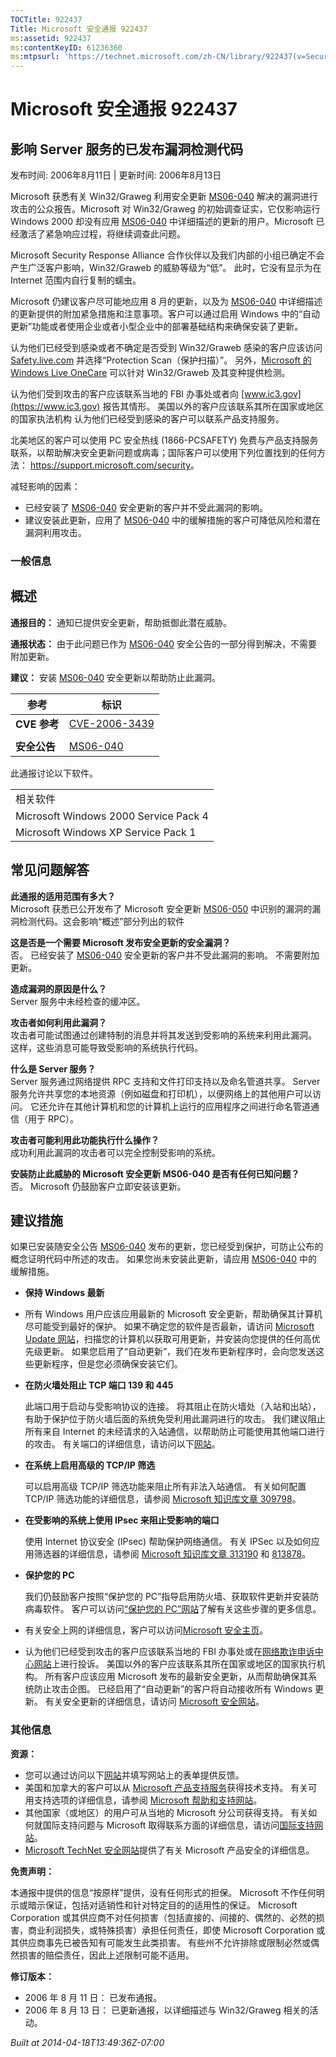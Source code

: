 ```yaml
---
TOCTitle: 922437
Title: Microsoft 安全通报 922437
ms:assetid: 922437
ms:contentKeyID: 61236360
ms:mtpsurl: 'https://technet.microsoft.com/zh-CN/library/922437(v=Security.10)'
---
```


Microsoft 安全通报 922437
=========================

影响 Server 服务的已发布漏洞检测代码
------------------------------------

发布时间: 2006年8月11日 | 更新时间: 2006年8月13日

Microsoft 获悉有关 Win32/Graweg 利用安全更新 [MS06-040](https://technet.microsoft.com/security/bulletin/ms06-040) 解决的漏洞进行攻击的公众报告。Microsoft 对 Win32/Graweg 的初始调查证实，它仅影响运行 Windows 2000 却没有应用 [MS06-040](https://technet.microsoft.com/security/bulletin/ms06-040) 中详细描述的更新的用户。Microsoft 已经激活了紧急响应过程，将继续调查此问题。  

Microsoft Security Response Alliance 合作伙伴以及我们内部的小组已确定不会产生广泛客户影响，Win32/Graweb 的威胁等级为“低”。 此时，它没有显示为在 Internet 范围内自行复制的蠕虫。  

Microsoft 仍建议客户尽可能地应用 8 月的更新，以及为 [MS06-040](https://technet.microsoft.com/security/bulletin/ms06-040) 中详细描述的更新提供的附加紧急措施和注意事项。客户可以通过启用 Windows 中的“自动更新”功能或者使用企业或者小型企业中的部署基础结构来确保安装了更新。  

认为他们已经受到感染或者不确定是否受到 Win32/Graweb 感染的客户应该访问 [Safety.live.com](https://safety.live.com) 并选择“Protection Scan（保护扫描）”。 另外，[Microsoft 的 Windows Live OneCare](https://www.windowsonecare.com/) 可以针对 Win32/Graweb 及其变种提供检测。  

认为他们受到攻击的客户应该联系当地的 FBI 办事处或者向 [www.ic3.gov](https://www.ic3.gov) 报告其情形。 美国以外的客户应该联系其所在国家或地区的国家执法机构
认为他们已经受到感染的客户可以联系产品支持服务。 

北美地区的客户可以使用 PC 安全热线 (1866-PCSAFETY) 免费与产品支持服务联系，以帮助解决安全更新问题或病毒；国际客户可以使用下列位置找到的任何方法： <https://support.microsoft.com/security>。

减轻影响的因素：

-   已经安装了 [MS06-040](https://technet.microsoft.com/security/bulletin/ms06-040) 安全更新的客户并不受此漏洞的影响。
-   建议安装此更新，应用了 [MS06-040](https://technet.microsoft.com/security/bulletin/ms06-040) 中的缓解措施的客户可降低风险和潜在漏洞利用攻击。

### 一般信息

概述
----


**通报目的：** 通知已提供安全更新，帮助抵御此潜在威胁。

**通报状态：** 由于此问题已作为 [MS06-040](https://technet.microsoft.com/security/bulletin/ms06-040) 安全公告的一部分得到解决，不需要附加更新。

**建议：** 安装 [MS06-040](https://technet.microsoft.com/security/bulletin/ms06-040) 安全更新以帮助防止此漏洞。

| 参考         | 标识                                                                             |
|--------------|----------------------------------------------------------------------------------|
| **CVE 参考** | [CVE-2006-3439](https://www.cve.mitre.org/cgi-bin/cvename.cgi?name=cve-2006-3439) |
|              |                                                                                  |
| **安全公告** | [MS06-040](https://technet.microsoft.com/security/bulletin/ms06-040)              |

此通报讨论以下软件。

|                                       |
|---------------------------------------|
| 相关软件                              |
| Microsoft Windows 2000 Service Pack 4 |
| Microsoft Windows XP Service Pack 1   |

常见问题解答
------------


**此通报的适用范围有多大？**  
Microsoft 获悉已公开发布了 Microsoft 安全更新 [MS06-050](https://technet.microsoft.com/security/bulletin/ms06-040) 中识别的漏洞的漏洞检测代码。这会影响“概述”部分列出的软件

**这是否是一个需要 Microsoft 发布安全更新的安全漏洞？**  
否。 已经安装了 [MS06-040](https://technet.microsoft.com/security/bulletin/ms06-040) 安全更新的客户并不受此漏洞的影响。 不需要附加更新。

**造成漏洞的原因是什么？**  
Server 服务中未经检查的缓冲区。

**攻击者如何利用此漏洞？**  
攻击者可能试图通过创建特制的消息并将其发送到受影响的系统来利用此漏洞。 这样，这些消息可能导致受影响的系统执行代码。

**什么是 Server 服务？**  
Server 服务通过网络提供 RPC 支持和文件打印支持以及命名管道共享。 Server 服务允许共享您的本地资源（例如磁盘和打印机），以便网络上的其他用户可以访问。 它还允许在其他计算机和您的计算机上运行的应用程序之间进行命名管道通信（用于 RPC）。

**攻击者可能利用此功能执行什么操作？**  
成功利用此漏洞的攻击者可以完全控制受影响的系统。

**安装防止此威胁的 Microsoft 安全更新 MS06-040 是否有任何已知问题？**  
否。 Microsoft 仍鼓励客户立即安装该更新。

建议措施
--------


如果已安装随安全公告 [MS06-040](https://technet.microsoft.com/security/bulletin/ms06-040) 发布的更新，您已经受到保护，可防止公布的概念证明代码中所述的攻击。 如果您尚未安装此更新，请应用 [MS06-040](https://technet.microsoft.com/security/bulletin/ms06-040) 中的缓解措施。

-   **保持 Windows 最新**
-   所有 Windows 用户应该应用最新的 Microsoft 安全更新，帮助确保其计算机尽可能受到最好的保护。 如果不确定您的软件是否最新，请访问 [Microsoft Update 网站](https://update.microsoft.com/microsoftupdate)，扫描您的计算机以获取可用更新，并安装向您提供的任何高优先级更新。 如果您启用了“自动更新”，我们在发布更新程序时，会向您发送这些更新程序，但是您必须确保安装它们。
-   **在防火墙处阻止 TCP 端口 139 和 445**

    此端口用于启动与受影响协议的连接。 将其阻止在防火墙处（入站和出站），有助于保护位于防火墙后面的系统免受利用此漏洞进行的攻击。 我们建议阻止所有来自 Internet 的未经请求的入站通信，以帮助防止可能使用其他端口进行的攻击。 有关端口的详细信息，请访问以下[网站](https://go.microsoft.com/fwlink/?linkid=21312)。

-   **在系统上启用高级的 TCP/IP 筛选**

    可以启用高级 TCP/IP 筛选功能来阻止所有非法入站通信。 有关如何配置 TCP/IP 筛选功能的详细信息，请参阅 [Microsoft 知识库文章 309798](https://support.microsoft.com/kb/309798)。

-   **在受影响的系统上使用 IPsec 来阻止受影响的端口**

    使用 Internet 协议安全 (IPsec) 帮助保护网络通信。 有关 IPSec 以及如何应用筛选器的详细信息，请参阅 [Microsoft 知识库文章 313190](https://support.microsoft.com/kb/313190) 和 [813878](https://support.microsoft.com/kb/813878)。

-   **保护您的 PC**

    我们仍鼓励客户按照“保护您的 PC”指导启用防火墙、获取软件更新并安装防病毒软件。 客户可以访问[“保护您的 PC”网站](https://www.microsoft.com/protect)了解有关这些步骤的更多信息。

-   有关安全上网的详细信息，客户可以访问[Microsoft 安全主页](https://www.microsoft.com/security)。
-   认为他们已经受到攻击的客户应该联系当地的 FBI 办事处或在[网络欺诈申诉中心网站](https://www.ifccfbi.gov/index.asp)上进行投诉。 美国以外的客户应该联系其所在国家或地区的国家执行机构。
    所有客户应该应用 Microsoft 发布的最新安全更新，从而帮助确保其系统防止攻击企图。 已经启用了“自动更新”的客户将自动接收所有 Windows 更新。 有关安全更新的详细信息，请访问 [Microsoft 安全网站](https://www.microsoft.com/security)。

### 其他信息

**资源：**

-   您可以通过访问以下[网站](https://support.microsoft.com/common/survey.aspx?scid=sw;en;1257&amp;showpage=1&amp;ws=technet&amp;sd=tech)并填写网站上的表单提供反馈。
-   美国和加拿大的客户可以从 [Microsoft 产品支持服务](https://go.microsoft.com/fwlink/?linkid=21131)获得技术支持。 有关可用支持选项的详细信息，请参阅 [Microsoft 帮助和支持网站](https://support.microsoft.com/default.aspx?ln=zh-cn)。
-   其他国家（或地区）的用户可从当地的 Microsoft 分公司获得支持。 有关如何就国际支持问题与 Microsoft 取得联系方面的详细信息，请访问[国际支持网站](https://go.microsoft.com/fwlink/?linkid=21155)。
-   [Microsoft TechNet 安全网站](https://go.microsoft.com/fwlink/?linkid=21132)提供了有关 Microsoft 产品安全的详细信息。

**免责声明：**

本通报中提供的信息“按原样”提供，没有任何形式的担保。 Microsoft 不作任何明示或暗示保证，包括对适销性和针对特定目的的适用性的保证。 Microsoft Corporation 或其供应商不对任何损害（包括直接的、间接的、偶然的、必然的损害，商业利润损失，或特殊损害）承担任何责任，即使 Microsoft Corporation 或其供应商事先已被告知有可能发生此类损害。 有些州不允许排除或限制必然或偶然损害的赔偿责任，因此上述限制可能不适用。

**修订版本：**

-   2006 年 8 月 11 日： 已发布通报。
-   2006 年 8 月 13 日： 已更新通报，以详细描述与 Win32/Graweg 相关的活动。

*Built at 2014-04-18T13:49:36Z-07:00*
